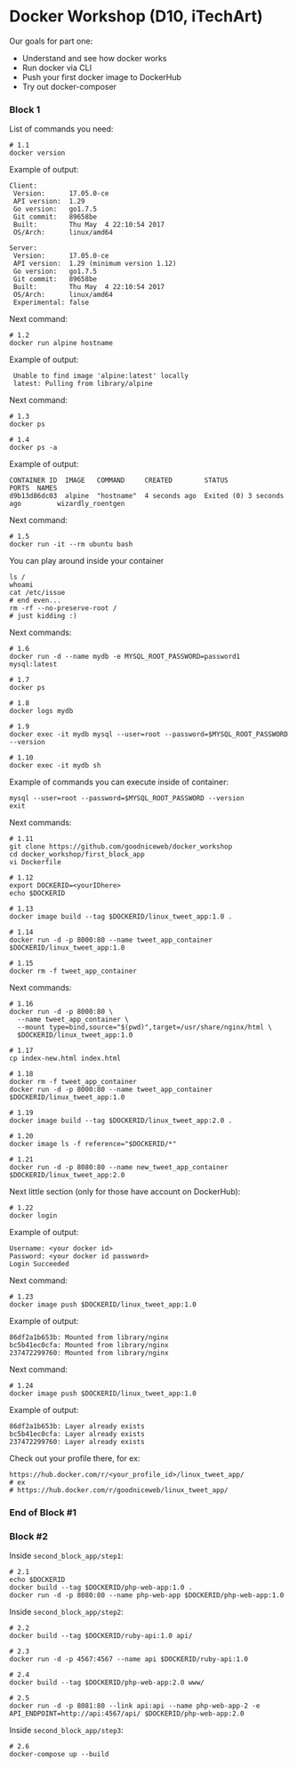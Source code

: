# Docker Workshop (D10, iTechArt)

Our goals for part one:
- Understand and see how docker works
- Run docker via CLI
- Push your first docker image to DockerHub
- Try out docker-composer

### Block 1

List of commands you need:

```
# 1.1
docker version
```

Example of output:

```
Client:
 Version:      17.05.0-ce
 API version:  1.29
 Go version:   go1.7.5
 Git commit:   89658be
 Built:        Thu May  4 22:10:54 2017
 OS/Arch:      linux/amd64

Server:
 Version:      17.05.0-ce
 API version:  1.29 (minimum version 1.12)
 Go version:   go1.7.5
 Git commit:   89658be
 Built:        Thu May  4 22:10:54 2017
 OS/Arch:      linux/amd64
 Experimental: false
```

Next command:

```
# 1.2
docker run alpine hostname
```

Example of output:

```
 Unable to find image 'alpine:latest' locally
 latest: Pulling from library/alpine
```

Next command:

```
# 1.3
docker ps

# 1.4
docker ps -a
```

Example of output:

```
CONTAINER ID  IMAGE   COMMAND     CREATED        STATUS                    PORTS  NAMES
d9b13d86dc03  alpine  "hostname"  4 seconds ago  Exited (0) 3 seconds ago         wizardly_roentgen
```

Next command:

```
# 1.5
docker run -it --rm ubuntu bash
```

You can play around inside your container

```
ls /
whoami
cat /etc/issue
# end even...
rm -rf --no-preserve-root /
# just kidding :)
```

Next commands: 

```
# 1.6
docker run -d --name mydb -e MYSQL_ROOT_PASSWORD=password1 mysql:latest

# 1.7
docker ps

# 1.8
docker logs mydb

# 1.9
docker exec -it mydb mysql --user=root --password=$MYSQL_ROOT_PASSWORD --version

# 1.10
docker exec -it mydb sh
```

Example of commands you can execute inside of container:
```
mysql --user=root --password=$MYSQL_ROOT_PASSWORD --version
exit
```

Next commands: 

```
# 1.11
git clone https://github.com/goodniceweb/docker_workshop
cd docker_workshop/first_block_app
vi Dockerfile

# 1.12
export DOCKERID=<yourIDhere>
echo $DOCKERID

# 1.13
docker image build --tag $DOCKERID/linux_tweet_app:1.0 .

# 1.14
docker run -d -p 8000:80 --name tweet_app_container $DOCKERID/linux_tweet_app:1.0

# 1.15
docker rm -f tweet_app_container
```

Next commands:

```
# 1.16
docker run -d -p 8000:80 \
  --name tweet_app_container \
  --mount type=bind,source="$(pwd)",target=/usr/share/nginx/html \
  $DOCKERID/linux_tweet_app:1.0

# 1.17
cp index-new.html index.html

# 1.18
docker rm -f tweet_app_container
docker run -d -p 8000:80 --name tweet_app_container $DOCKERID/linux_tweet_app:1.0

# 1.19
docker image build --tag $DOCKERID/linux_tweet_app:2.0 .

# 1.20
docker image ls -f reference="$DOCKERID/*"

# 1.21
docker run -d -p 8080:80 --name new_tweet_app_container $DOCKERID/linux_tweet_app:2.0
```

Next little section (only for those have account on DockerHub):

```
# 1.22
docker login
```

Example of output:

```
Username: <your docker id>
Password: <your docker id password>
Login Succeeded
```

Next command:

```
# 1.23
docker image push $DOCKERID/linux_tweet_app:1.0
```

Example of output:

```
86df2a1b653b: Mounted from library/nginx 
bc5b41ec0cfa: Mounted from library/nginx 
237472299760: Mounted from library/nginx
```

Next command:

```
# 1.24
docker image push $DOCKERID/linux_tweet_app:1.0
```

Example of output:

```
86df2a1b653b: Layer already exists 
bc5b41ec0cfa: Layer already exists 
237472299760: Layer already exists
```

Check out your profile there, for ex:

```
https://hub.docker.com/r/<your_profile_id>/linux_tweet_app/
# ex
# https://hub.docker.com/r/goodniceweb/linux_tweet_app/
```

### End of Block #1

### Block #2

Inside `second_block_app/step1`:

```
# 2.1
echo $DOCKERID
docker build --tag $DOCKERID/php-web-app:1.0 .
docker run -d -p 8080:80 --name php-web-app $DOCKERID/php-web-app:1.0
```

Inside `second_block_app/step2`:

```
# 2.2
docker build --tag $DOCKERID/ruby-api:1.0 api/

# 2.3
docker run -d -p 4567:4567 --name api $DOCKERID/ruby-api:1.0

# 2.4
docker build --tag $DOCKERID/php-web-app:2.0 www/

# 2.5
docker run -d -p 8081:80 --link api:api --name php-web-app-2 -e API_ENDPOINT=http://api:4567/api/ $DOCKERID/php-web-app:2.0
```

Inside `second_block_app/step3`:

```
# 2.6
docker-compose up --build
```
